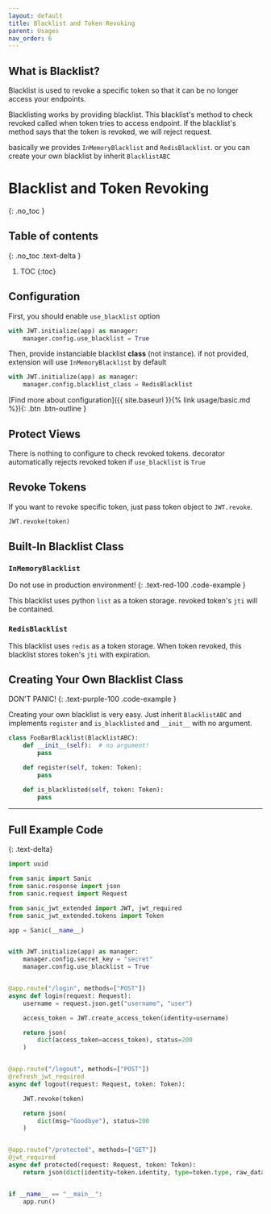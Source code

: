 ```yaml
---
layout: default
title: Blacklist and Token Revoking
parent: Usages
nav_order: 6
---
```


## What is Blacklist?
Blacklist is used to revoke a specific token so that it can be no longer access your endpoints.

Blacklisting works by providing blacklist. This blacklist's method to check revoked called when token tries to access endpoint. If the blacklist's method says that the token is revoked, we will reject request.

basically we provides `InMemoryBlacklist` and `RedisBlacklist`. or you can create your own blacklist by inherit `BlacklistABC`

# Blacklist and Token Revoking
{: .no_toc }

## Table of contents
{: .no_toc .text-delta }

1. TOC
{:toc}


## Configuration

First, you should enable `use_blacklist` option

```python
with JWT.initialize(app) as manager:
    manager.config.use_blacklist = True
```

Then, provide instanciable blacklist **class** (not instance). if not provided, extension will use `InMemoryBlacklist` by default

```python
with JWT.initialize(app) as manager:
    manager.config.blacklist_class = RedisBlacklist
```

[Find more about configuration]({{ site.baseurl }}{% link usage/basic.md %}){: .btn .btn-outline }

## Protect Views

There is nothing to configure to check revoked tokens. decorator automatically rejects revoked token if `use_blacklist` is `True`

## Revoke Tokens

If you want to revoke specific token, just pass token object to `JWT.revoke`.

```python
JWT.revoke(token)
```

## Built-In Blacklist Class

### `InMemoryBlacklist`

Do not use in production environment!
{: .text-red-100 .code-example }

This blacklist uses python `list` as a token storage. revoked token's `jti` will be contained.

### `RedisBlacklist`

This blacklist uses `redis` as a token storage. When token revoked, this blacklist stores token's `jti` with expiration.

## Creating Your Own Blacklist Class

DON'T PANIC!
{: .text-purple-100 .code-example }

Creating your own blacklist is very easy. Just inherit `BlacklistABC` and implements `register` and `is_blacklisted` and `__init__` with no argument.

```python
class FooBarBlacklist(BlacklistABC):
    def __init__(self):  # no argument!
        pass

    def register(self, token: Token):
        pass

    def is_blacklisted(self, token: Token):
        pass
```


---

## Full Example Code
{: .text-delta}


```python
import uuid

from sanic import Sanic
from sanic.response import json
from sanic.request import Request

from sanic_jwt_extended import JWT, jwt_required
from sanic_jwt_extended.tokens import Token

app = Sanic(__name__)


with JWT.initialize(app) as manager:
    manager.config.secret_key = "secret"
    manager.config.use_blacklist = True


@app.route("/login", methods=["POST"])
async def login(request: Request):
    username = request.json.get("username", "user")

    access_token = JWT.create_access_token(identity=username)

    return json(
        dict(access_token=access_token), status=200
    )


@app.route("/logout", methods=["POST"])
@refresh_jwt_required
async def logout(request: Request, token: Token):

    JWT.revoke(token)

    return json(
        dict(msg="Goodbye"), status=200
    )


@app.route("/protected", methods=["GET"])
@jwt_required
async def protected(request: Request, token: Token):
    return json(dict(identity=token.identity, type=token.type, raw_data=token.raw_data, exp=str(token.exp)))


if __name__ == "__main__":
    app.run()
```